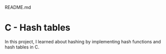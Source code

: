 README.md
# C - Hash tables

In this project, I learned about hashing by implementing hash functions and hash tables in C.
